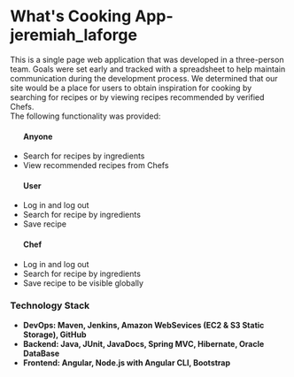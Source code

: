 

<h1> What's Cooking App-jeremiah_laforge </h1>
<p>
This is a single page web application that was developed in a three-person team. Goals were set early and tracked with a spreadsheet to help maintain communication during the development process. We determined that our site would be a place for users to obtain inspiration for cooking by searching for recipes or by viewing recipes recommended by verified Chefs. 
    <br>
The following functionality was provided:
<ul>
<h4>Anyone</h4>
<li>
    Search for recipes by ingredients
</li>
<li>
    View recommended recipes from Chefs
</li>
<h4>User</h4>
<li>
    Log in and log out
</li>
<li>
    Search for recipe by ingredients
</li>
<li>
    Save recipe
</li>
<h4>Chef</h4>
<li>
    Log in and log out
</li>
<li>
   Search for recipe by ingredients
</li>
<li>
    Save recipe to be visible globally
</li>
</ul>
</p>
<p>
<h3>Technology Stack</h3>
<ul>
<strong>
<li>
DevOps: Maven, Jenkins, Amazon WebSevices (EC2 & S3 Static Storage), GitHub
</li>
<li>
Backend: Java, JUnit, JavaDocs, Spring MVC, Hibernate, Oracle DataBase
</li>
<li>
Frontend: Angular, Node.js with Angular CLI, Bootstrap
</li>
</strong>
</ul>
</p>
